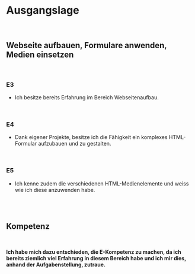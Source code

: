 
# Ausgangslage

<br>

## Webseite aufbauen, Formulare anwenden, Medien einsetzen
<br>

### E3

- Ich besitze bereits Erfahrung im Bereich Webseitenaufbau.


<br>

### E4

- Dank eigener Projekte, besitze ich die Fähigkeit ein komplexes HTML-Formular aufzubauen und zu gestalten.


<br>

### E5

- Ich kenne zudem die verschiedenen HTML-Medienelemente und weiss wie ich diese anzuwenden habe.

<br>
<br>

## Kompetenz
<br>

**Ich habe mich dazu entschieden, die E-Kompetenz zu machen, da ich bereits ziemlich viel Erfahrung in diesem Bereich habe und ich mir dies, anhand der Aufgabenstellung, zutraue.**
